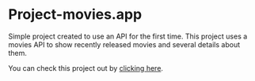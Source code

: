 # Project-movies.app
 Simple project created to use an API for the first time. This project uses a movies API to show recently released movies and several details about them.
 
 You can check this project out by [clicking here](https://luisa-movieapp.netlify.app/).
 
